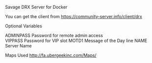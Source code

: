 Savage DRX Server for Docker

You can get the client from  https://community-server.info/client/drx

Optional Variables

ADMINPASS   Password for remote admin access  
VIPPASS     Password for VIP slot
MOTD1       Message of the Day line
NAME        Server Name

Maps Used
http://fa.ubergeekinc.com/Maps/

